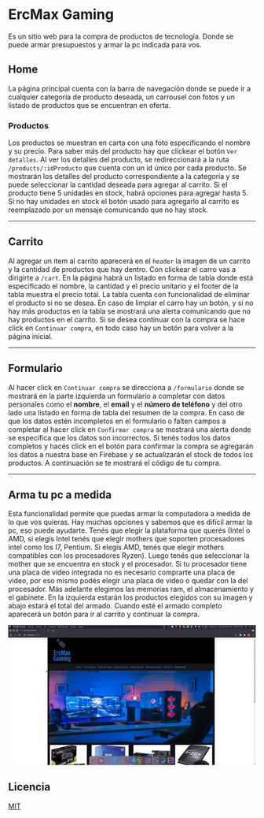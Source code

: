 # ErcMax Gaming

  Es un sitio web para la compra de productos de tecnología. Donde se puede armar presupuestos y armar la pc indicada para vos.
  
## Home
La página principal cuenta con la barra de navegación donde se puede ir a cualquier categoría de producto deseada, un carrousel con fotos y un listado de productos que se encuentran en oferta.

### Productos

Los productos se muestran en carta con una foto especificando el nombre y su precio. Para saber más del producto hay que clickear el botón `Ver detalles`.
 Al ver los detalles del producto, se redireccionará a la ruta `/products/:idProducto` que cuenta con un id único por cada producto.
 Se mostrarán los detalles del producto correspondiente a la categoría y se puede seleccionar la cantidad deseada para agregar al carrito. Si el producto tiene 5 unidades en stock, habrá opciones para agregar hasta 5. Si no hay unidades en stock el botón usado para agregarlo al carrito es reemplazado por un mensaje comunicando que no hay stock.
 
 ---
 ## Carrito
 Al agregar un item al carrito aparecerá en el `header` la imagen de un carrito y la cantidad de productos que hay dentro. Con clickear el carro vas a dirigirte a `/cart`.
 En la página habrá un listado en forma de tabla donde está especificado el nombre, la cantidad y el precio unitario y el footer de la tabla muestra el precio total. La tabla cuenta con funcionalidad de eliminar el producto si no se desea.
 En caso de limpiar el carro hay un botón, y si no hay más productos en la tabla se mostrará una alerta comunicando que no hay productos en el carrito.
 Si se desea continuar con la compra  se hace click en `Continuar compra`, en todo caso hay un botón para volver a la página inicial.

---
## Formulario
Al hacer click en `Continuar compra` se direcciona a `/formulario` donde se mostrará en la parte izquierda un formulario a completar con datos personales como el **nombre**, el **email** y el **número de teléfono** y del otro lado una listado en forma de tabla del resumen de la compra.
En caso de que los datos estén incompletos en el formulario o falten campos a completar al hacer click en `Confirmar compra` se mostrará una alerta donde se especifica que los datos son incorrectos.
Si tenés todos los datos completos y hacés click en el botón para confirmar la compra se agregarán los datos a nuestra base en Firebase y se actualizarán el stock de todos los productos.
A continuación se te mostrará el código de tu compra.

---

## Arma tu pc a medida
Esta funcionalidad permite que puedas armar la computadora a medida de lo que vos quieras. Hay muchas opciones y sabemos que es difícil armar la pc, eso puede ayudarte.
Tenés que elegir la plataforma que querés (Intel o AMD, si elegís Intel tenés que elegir mothers que soporten procesadores intel como los I7, Pentium. Si elegís AMD, tenés que elegir mothers compatibles con los procesadores Ryzen). Luego tenés que seleccionar la mother que se encuentra en stock y el procesador. Si tu procesador tiene una placa de video integrada no es necesario comprarte una placa de video, por eso mismo podés elegir una placa de video o quedar con la del procesador. Más adelante elegimos las memorias ram, el almacenamiento y el gabinete.
En la izquierda estarán los productos elegidos con su imagen y abajo estará el total del armado.
Cuando esté el armado completo aparecerá un botón para ir al carrito y continuar la compra.

![](https://github.com/gianscapin/ercmax-reactjs/blob/main/armado-2021-06-11_20.56.46.gif)
 

## Licencia

[MIT](https://choosealicense.com/licenses/mit/)